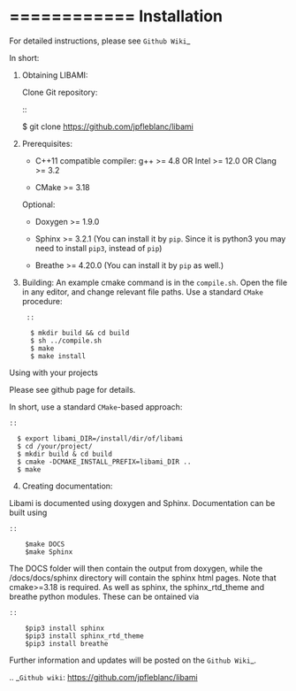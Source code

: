 ============
Installation
============

For detailed instructions, please see `Github Wiki`_

In short:
 
1. Obtaining LIBAMI:
 
	Clone Git repository:

	::

	$ git clone https://github.com/jpfleblanc/libami
		
2. Prerequisites:
 
	+ C++11 compatible compiler: g++ >= 4.8 OR Intel >= 12.0 OR Clang >= 3.2

	+ CMake >= 3.18

	Optional:

	+ Doxygen >= 1.9.0

	+ Sphinx >= 3.2.1 (You can install it by `pip`. Since it is python3 you may need to install `pip3`, instead of `pip`)

	+ Breathe >= 4.20.0 (You can install it by `pip` as well.)

3. Building:
	An example cmake command is in the `compile.sh`.  Open the file in any editor, and change relevant file paths.
	Use a standard `CMake` procedure:

		::

		 $ mkdir build && cd build
		 $ sh ../compile.sh
		 $ make
		 $ make install

         
Using with your projects

Please see github page for details.

In short, use a standard `CMake`-based approach:

	::

	  $ export libami_DIR=/install/dir/of/libami
	  $ cd /your/project/
	  $ mkdir build & cd build 
	  $ cmake -DCMAKE_INSTALL_PREFIX=libami_DIR ..
	  $ make



4. Creating documentation:

Libami is documented using doxygen and Sphinx.  Documentation can be built using 

	::
	
		$make DOCS
		$make Sphinx 


The DOCS folder will then contain the output from doxygen, while the /docs/docs/sphinx directory will contain the sphinx html pages.  Note that cmake>=3.18 is required.  As well as sphinx, the sphinx_rtd_theme and breathe python modules.  These can be ontained via

	::
		
		$pip3 install sphinx
		$pip3 install sphinx_rtd_theme
		$pip3 install breathe

Further information and updates will be posted on the `Github Wiki`_. 

	
	
.. _`Github wiki`: https://github.com/jpfleblanc/libami